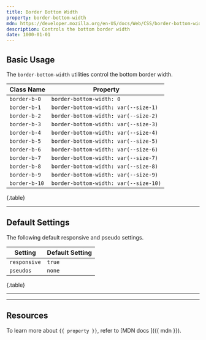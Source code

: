 ```yaml
---
title: Border Bottom Width
property: border-bottom-width
mdn: https://developer.mozilla.org/en-US/docs/Web/CSS/border-bottom-width
description: Controls the bottom border width
date: 1000-01-01
---
```


## Basic Usage

The `border-bottom-width` utilities control the bottom border width.

| Class Name    | Property                              |
| ------------- | ------------------------------------- |
| `border-b-0`  | `border-bottom-width: 0`              |
| `border-b-1`  | `border-bottom-width: var(--size-1)`  |
| `border-b-2`  | `border-bottom-width: var(--size-2)`  |
| `border-b-3`  | `border-bottom-width: var(--size-3)`  |
| `border-b-4`  | `border-bottom-width: var(--size-4)`  |
| `border-b-5`  | `border-bottom-width: var(--size-5)`  |
| `border-b-6`  | `border-bottom-width: var(--size-6)`  |
| `border-b-7`  | `border-bottom-width: var(--size-7)`  |
| `border-b-8`  | `border-bottom-width: var(--size-8)`  |
| `border-b-9`  | `border-bottom-width: var(--size-9)`  |
| `border-b-10` | `border-bottom-width: var(--size-10)` |

{.table}

---

## Default Settings

The following default responsive and pseudo settings.

| Setting      | Default Setting |
| ------------ | --------------- |
| `responsive` | `true`          |
| `pseudos`    | `none`          |

{.table}

---

---

## Resources

To learn more about `{{ property }}`, refer to [MDN docs <i class="far fa-external-link ml-6"></i>]({{ mdn }}).
